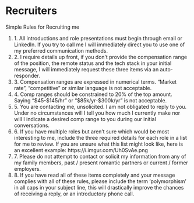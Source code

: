 # Recruiters

Simple Rules for Recruiting me
<ol>
<li>1. All introductions and role presentations must begin through email or LinkedIn.  If you try to call me I will immediately direct you to use one of my preferred communication methods.</li>
<li>2. I require details up front, if you don’t provide the compensation range of the position, the remote status and the tech stack in your initial message, I will immediately request these three items via an auto-responder.</li>
<li>3. Compensation ranges are expressed in numerical terms. “Market rate”, “competitive” or similar language is not acceptable.</li>
<li>4. Comp ranges should be constrained to 20% of the top amount. Saying “$45-$145/hr” or “$85k/yr-$300k/yr” is not acceptable.</li>
<li>5. You are contacting me, unsolicited. I am not obligated to reply to you.  Under no circumstances will I tell you how much I currently make nor will I indicate a desired comp range to you during our initial conversations.</li>
<li>6. If you have multiple roles but aren’t sure which would be most interesting to me, include the three required details for each role in a list for me to review.  If you are unsure what this list might look like, here is an excellent example: https://i.imgur.com/Uh0SvAe.png</li>
<li>7. Please do not attempt to contact or solicit my information from any of my family members, past / present romantic partners or current / former employers.</li>
<li>8. If you have read all of these items completely and your message complies with all of these rules, please include the term ‘polymorphism’ in all caps in your subject line, this will drastically improve the chances of receiving a reply, or an introductory phone call.</li>
</ol>
